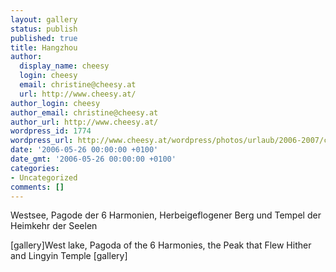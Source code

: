 ```yaml
---
layout: gallery
status: publish
published: true
title: Hangzhou
author:
  display_name: cheesy
  login: cheesy
  email: christine@cheesy.at
  url: http://www.cheesy.at/
author_login: cheesy
author_email: christine@cheesy.at
author_url: http://www.cheesy.at/
wordpress_id: 1774
wordpress_url: http://www.cheesy.at/wordpress/photos/urlaub/2006-2007/china/hangzhou/
date: '2006-05-26 00:00:00 +0100'
date_gmt: '2006-05-26 00:00:00 +0100'
categories:
- Uncategorized
comments: []
---
```

<!--:de-->Westsee, Pagode der 6 Harmonien, Herbeigeflogener Berg und Tempel der Heimkehr der Seelen
[gallery]<!--:--><!--:en-->West lake, Pagoda of the 6 Harmonies, the Peak that Flew Hither and Lingyin Temple
[gallery]<!--:-->
